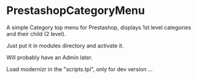 PrestashopCategoryMenu
======================

A simple Category top menu for Prestashop, displays 1st level categories and their child (2 level).

Just put it in modules directory and activate it.

Will probably have an Admin later.

Load modernizr in the "scripts.tpl", only for dev version ...
